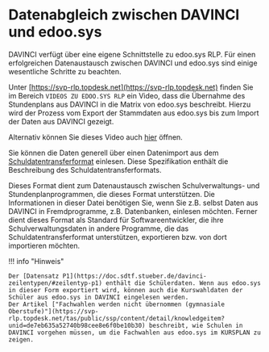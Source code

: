 # Datenabgleich zwischen DAVINCI und edoo.sys

DAVINCI verfügt über eine eigene Schnittstelle zu edoo.sys RLP. Für einen erfolgreichen Datenaustausch zwischen DAVINCI und edoo.sys sind einige wesentliche Schritte zu beachten.

Unter [https://svp-rlp.topdesk.net](https://svp-rlp.topdesk.net) finden Sie im Bereich ``VIDEOS ZU EDOO.SYS RLP`` ein Video, dass die Übernahme des Stundenplans aus DAVINCI in die Matrix von edoo.sys beschreibt. Hierzu wird der Prozess vom Export der Stammdaten aus edoo.sys bis zum Import der Daten aus DAVINCI gezeigt.

Alternativ können Sie dieses Video auch [hier](https://my.hidrive.com/share/lf7uza7klt) öffnen.

Sie können die Daten generell über einen Datenimport aus dem [Schuldatentransferformat](https://doc.sdtf.stueber.de/) einlesen. Diese Spezifikation enthält die Beschreibung des Schuldatentransferformats.

Dieses Format dient zum Datenaustausch zwischen Schulverwaltungs- und Stundenplanprogrammen, die dieses Format unterstützen. Die Informationen in dieser Datei benötigen Sie, wenn Sie z.B. selbst Daten aus DAVINCI in Fremdprogramme, z.B. Datenbanken, einlesen möchten. Ferner dient dieses Format als Standard für Softwareentwickler, die ihre Schulverwaltungsdaten in andere Programme, die das Schuldatentransferformat unterstützen, exportieren bzw. von dort importieren möchten.

!!! info "Hinweis"

    Der [Datensatz P1](https://doc.sdtf.stueber.de/davinci-zeilentypen/#zeilentyp-p1) enthält die Schülerdaten. Wenn aus edoo.sys in dieser Form exportiert wird, können auch die Kurswahldaten der Schüler aus edoo.sys in DAVINCI eingelesen werden. 
    Der Artikel ["Fachwahlen werden nicht übernommen (gymnasiale Oberstufe)"](https://svp-rlp.topdesk.net/tas/public/ssp/content/detail/knowledgeitem?unid=de7eb635a52740b98cee8e6f0be10b30) beschreibt, wie Schulen in DAVINCI vorgehen müssen, um die Fachwahlen aus edoo.sys im KURSPLAN zu zeigen.



